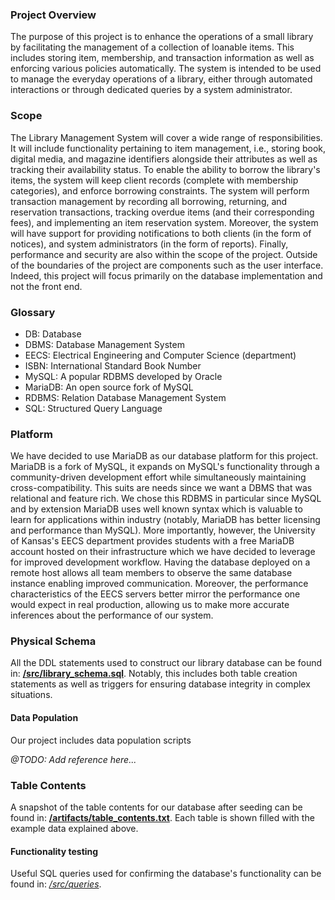 ### Project Overview
The purpose of this project is to enhance the operations of a small library by facilitating the management of a collection of loanable items. This includes storing item, membership, and transaction information as well as enforcing various policies automatically. The system is intended to be used to manage the everyday operations of a library, either through automated interactions or through dedicated queries by a system administrator.

### Scope
The Library Management System will cover a wide range of responsibilities. It will include functionality pertaining to item management, i.e., storing book, digital media, and magazine identifiers alongside their attributes as well as tracking their availability status. To enable the ability to borrow the library's items, the system will keep client records (complete with membership categories), and enforce borrowing constraints. The system will perform transaction management by recording all borrowing, returning, and reservation transactions, tracking overdue items (and their corresponding fees), and implementing an item reservation system. Moreover, the system will have support for providing notifications to both clients (in the form of notices), and system administrators (in the form of reports). Finally, performance and security are also within the scope of the project. Outside of the boundaries of the project are components such as the user interface. Indeed, this project will focus primarily on the database implementation and not the front end.

### Glossary
- DB: Database
- DBMS: Database Management System
- EECS: Electrical Engineering and Computer Science (department)
- ISBN: International Standard Book Number
- MySQL: A popular RDBMS developed by Oracle
- MariaDB: An open source fork of MySQL
- RDBMS: Relation Database Management System
- SQL: Structured Query Language

### Platform
We have decided to use MariaDB as our database platform for this project. MariaDB is a fork of MySQL, it expands on MySQL's functionality through a community-driven development effort while simultaneously maintaining cross-compatibility. This suits are needs since we want a DBMS that was relational and feature rich. We chose this RDBMS in particular since MySQL and by extension MariaDB uses well known syntax which is valuable to learn for applications within industry (notably, MariaDB has better licensing and performance than MySQL). More importantly, however, the University of Kansas's EECS department provides students with a free MariaDB account hosted on their infrastructure which we have decided to leverage for improved development workflow. Having the database deployed on a remote host allows all team members to observe the same database instance enabling improved communication. Moreover, the performance characteristics of the EECS servers better mirror the performance one would expect in real production, allowing us to make more accurate inferences about the performance of our system.

### Physical Schema
All the DDL statements used to construct our library database can be found in:
**[/src/library_schema.sql](src/library_schema.sql)**. 
Notably, this includes both table creation statements as well as triggers for ensuring database integrity in complex situations.

#### Data Population
Our project includes data population scripts

*@TODO: Add reference here...*

### Table Contents
A snapshot of the table contents for our database after seeding can be found in:
**[/artifacts/table_contents.txt](artifacts/table_contents.txt)**.
Each table is shown filled with the example data explained above.

#### Functionality testing
Useful SQL queries used for confirming the database's functionality can be found in:
*[/src/queries](src/queries/)*.
